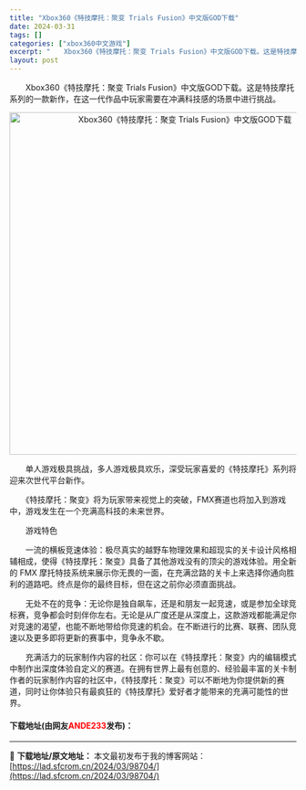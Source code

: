```yaml
---
title: "Xbox360《特技摩托：聚变 Trials Fusion》中文版GOD下载"
date: 2024-03-31
tags: []
categories: ["xbox360中文游戏"]
excerpt: "　　Xbox360《特技摩托：聚变 Trials Fusion》中文版GOD下载。这是特技摩托系列的一款新作，在这一代作品中玩家需要在冲满科技感的场景中进行挑战。 　　单人游戏极具挑战，多人游戏极具欢乐，深受玩家喜爱的《特技摩托》系列将迎来次世代平台新作。 　　《特技摩托：聚变》将为玩家带来视觉上的&hellip;"
layout: post
---
```


 <p>　　Xbox360《特技摩托：聚变 Trials Fusion》中文版GOD下载。这是特技摩托系列的一款新作，在这一代作品中玩家需要在冲满科技感的场景中进行挑战。</p> <p align="center"><img align="" border="0" src="https://lad.sfcrom.cn/wp-content/uploads/2024/03/20240330_660840750638e.webp" width="600" alt="Xbox360《特技摩托：聚变 Trials Fusion》中文版GOD下载" /></p> <p>　　单人游戏极具挑战，多人游戏极具欢乐，深受玩家喜爱的《特技摩托》系列将迎来次世代平台新作。</p> <p>　　《特技摩托：聚变》将为玩家带来视觉上的突破，FMX赛道也将加入到游戏中，游戏发生在一个充满高科技的未来世界。</p> <p>　　游戏特色</p> <p>　　一流的横板竞速体验：极尽真实的越野车物理效果和超现实的关卡设计风格相辅相成，使得《特技摩托：聚变》具备了其他游戏没有的顶尖的游戏体验。用全新的 FMX 摩托特技系统来展示你无畏的一面，在充满岔路的关卡上来选择你通向胜利的道路吧。终点是你的最终目标，但在这之前你必须直面挑战。</p> <p>　　无处不在的竞争：无论你是独自飙车，还是和朋友一起竞速，或是参加全球竞标赛，竞争都会时刻伴你左右。无论是从广度还是从深度上，这款游戏都能满足你对竞速的渴望，也能不断地带给你竞速的机会。在不断进行的比赛、联赛、团队竞速以及更多即将更新的赛事中，竞争永不歇。</p> <p>　　充满活力的玩家制作内容的社区：你可以在《特技摩托：聚变》内的编辑模式中制作出深度体验自定义的赛道。在拥有世界上最有创意的、经验最丰富的关卡制作者的玩家制作内容的社区中，《特技摩托：聚变》可以不断地为你提供新的赛道，同时让你体验只有最疯狂的《特技摩托》爱好者才能带来的充满可能性的世界。</p> <p><h4>下载地址(由网友<font color="red">ANDE233</font>发布)：</h4></p> 

---
📖 **下载地址/原文地址：** 本文最初发布于我的博客网站：[https://lad.sfcrom.cn/2024/03/98704/](https://lad.sfcrom.cn/2024/03/98704/)
